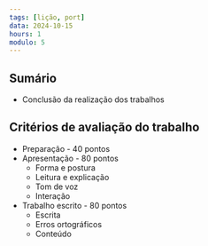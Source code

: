 ```yaml
---
tags: [lição, port]
data: 2024-10-15
hours: 1
modulo: 5
---
```


## Sumário
- Conclusão da realização dos trabalhos

## Critérios de avaliação do trabalho

- Preparação - 40 pontos
- Apresentação - 80 pontos
	- Forma e postura
	- Leitura e explicação
	- Tom de voz
	- Interação
- Trabalho escrito - 80 pontos
	- Escrita
	- Erros ortográficos
	- Conteúdo

